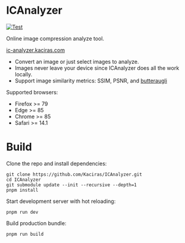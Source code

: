 # ICAnalyzer

[![Test](https://github.com/Kaciras/ICAnalyzer/actions/workflows/test.yml/badge.svg)](https://github.com/Kaciras/ICAnalyzer/actions/workflows/test.yml)

Online image compression analyze tool.

[ic-analyzer.kaciras.com](https://ic-analyzer.kaciras.com/)

- Convert an image or just select images to analyze.
- Images never leave your device since ICAnalyzer does all the work locally.
- Support image similarity metrics: SSIM, PSNR, and [butteraugli](https://github.com/google/butteraugli)

Supported browsers:

- Firefox >= 79
- Edge >= 85
- Chrome >= 85
- Safari >= 14.1

# Build

Clone the repo and install dependencies:

```shell script
git clone https://github.com/Kaciras/ICAnalyzer.git
cd ICAnalyzer
git submodule update --init --recursive --depth=1
pnpm install
```

Start development server with hot reloading:

```shell script
pnpm run dev
```

Build production bundle:

```shell script
pnpm run build
```
